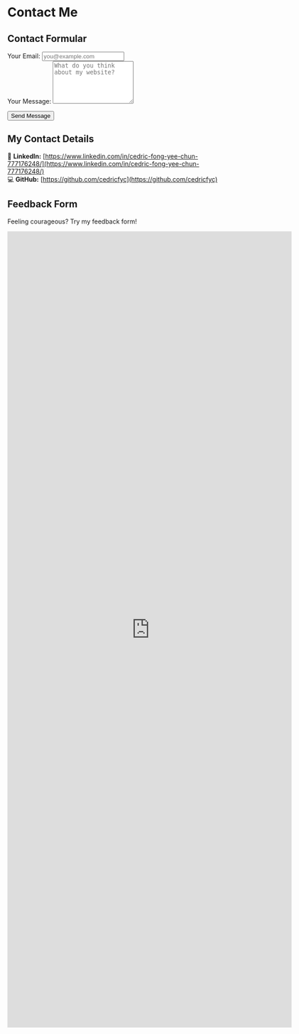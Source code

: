 # Contact Me

## Contact Formular
<!-- modify this form HTML and place wherever you want your form -->
<form
  action="https://formspree.io/f/myznvdzn"
  method="POST" class="contact-form"
>
    <div class="form-group">
    <label for="email">Your Email:</label>
    <input type="email" id="email" name="email" required placeholder="you@example.com">
  </div>

  <div class="form-group">
    <label for="message">Your Message:</label>
    <textarea id="message" name="message" rows="6" required placeholder="What do you think about my website?"></textarea>
  </div>

  <!-- Add more fields here if needed -->

  <button type="submit">Send Message</button>
</form>

## My Contact Details

💼 **LinkedIn:** [https://www.linkedin.com/in/cedric-fong-yee-chun-777176248/](https://www.linkedin.com/in/cedric-fong-yee-chun-777176248/)  
💻 **GitHub:** [https://github.com/cedricfyc](https://github.com/cedricfyc)

## Feedback Form

Feeling courageous? Try my feedback form!

<iframe src="https://docs.google.com/forms/d/e/1FAIpQLSfpyifIUjb2IgEGeC6msvSTDCFPecdhMB8HDnaYKksA6LONyA/viewform?embedded=true" width="640" height="1795" frameborder="0" marginheight="0" marginwidth="0">Loading…</iframe>
